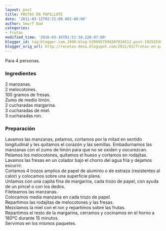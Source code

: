 ```yaml
---
layout: post
title: FRUTAS EN PAPILLOTE
date: '2011-03-12T02:31:00.002-08:00'
author: Smurf Dad
categories:
- Frutas
modified_time: '2016-03-16T01:52:34.228-07:00'
blogger_id: tag:blogger.com,1999:blog-5299957599287034512.post-192915380782684417
blogger_orig_url: http://recetas-desa.blogspot.com/2011/03/frutas-en-papillote.html
---
```


Para 4 personas.<br /><h3>Ingredientes</h3>2 manzanas.<br />2 melocotones.<br />100 gramos de fresas.<br />Zumo de medio limón.<br />2 cucharadas margarina.<br />3 cucharadas de miel.<br />3 cucharadas ron.<br /><h3>Preparación</h3>Lavamos las manzanas, pelamos, cortamos por la mitad en sentido longitudinal y les quitamos el corazón y las semillas. Embadurnamos las manzanas con el zumo de limón para que no se oxiden y oscurezcan.<br />Pelamos los melocotones, quitamos el hueso y cortamos en rodajitas.<br />Lavamos las fresas en un colador bajo el chorro del agua fría y dejamos escurrir.<br />Cortamos 4 trozos amplios de papel de aluminio o de estraza (resistentes al calor) y colocamos sobre una superficie plana.<br />Untamos con una capita fina de margarina, cada trozo de papel, con ayuda de un pincel o con los dedos.<br />Fileteamos las manzanas.<br />Colocamos media manzana en cada trozo de papel.<br />Repartimos las rodajitas de melocotones y las fresas.<br />Mezclamos la miel con el ron y repartimos sobre las frutas.<br />Repartimos el resto de la margarina, cerramos y cocinamos en el horno a 180ºC durante 15 minutos.<br />Servimos en los mismos paquetes.